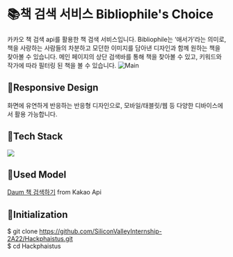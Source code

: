 # 📚책 검색 서비스 Bibliophile's Choice

카카오 책 검색 api를 활용한 책 검색 서비스입니다. Bibliophile는 ‘애서가’라는 의미로, 책을 사랑하는 사람들의 차분하고 모던한 이미지를 담아낸 디자인과 함께 원하는 책을 찾아볼 수 있습니다. 메인 페이지의 상단 검색바를 통해 책을 찾아볼 수 있고, 키워드와 작가에 따라 필터링 된 책을 볼 수 있습니다.
![Main](https://github.com/su-aJ815/bookFinder/assets/85851785/342c29f2-e31c-47bd-bcab-743799ba9143)


## 📎Responsive Design

화면에 유연하게 반응하는 반응형 디자인으로, 모바일/태블릿/웹 등 다양한 디바이스에서 활용 가능합니다.


## 📎Tech Stack
<img src="https://img.shields.io/badge/React-20232A?style=for-the-badge&logo=react&logoColor=white">


## 📎Used Model
[Daum 책 검색하기](https://developers.kakao.com/docs/latest/ko/daum-search/dev-guide#search-book) from Kakao Api


## 📎Initialization
$ git clone https://github.com/SiliconValleyInternship-2A22/Hackphaistus.git <br/>
$ cd Hackphaistus

